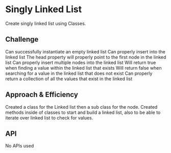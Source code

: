 # Singly Linked List
Create singly linked list using Classes.

## Challenge
Can successfully instantiate an empty linked list
Can properly insert into the linked list
The head property will properly point to the first node in the linked list
Can properly insert multiple nodes into the linked list
Will return true when finding a value within the linked list that exists
Will return false when searching for a value in the linked list that does not exist
Can properly return a collection of all the values that exist in the linked list

## Approach & Efficiency
Created a class for the Linked list then a sub class for the node. Created methods inside of classes to start and build a linked list, also to be able to iterate over linked list to check for values. 

## API
No APIs used